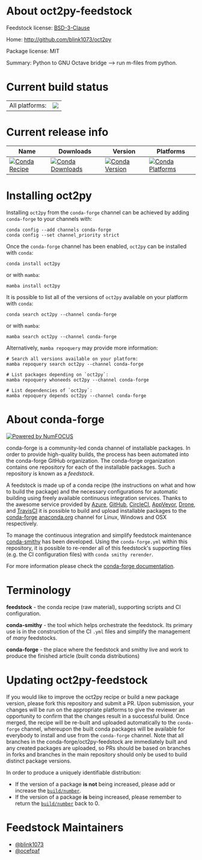 About oct2py-feedstock
======================

Feedstock license: [BSD-3-Clause](https://github.com/conda-forge/oct2py-feedstock/blob/main/LICENSE.txt)

Home: http://github.com/blink1073/oct2py

Package license: MIT

Summary: Python to GNU Octave bridge --> run m-files from python.

Current build status
====================


<table><tr><td>All platforms:</td>
    <td>
      <a href="https://dev.azure.com/conda-forge/feedstock-builds/_build/latest?definitionId=5089&branchName=main">
        <img src="https://dev.azure.com/conda-forge/feedstock-builds/_apis/build/status/oct2py-feedstock?branchName=main">
      </a>
    </td>
  </tr>
</table>

Current release info
====================

| Name | Downloads | Version | Platforms |
| --- | --- | --- | --- |
| [![Conda Recipe](https://img.shields.io/badge/recipe-oct2py-green.svg)](https://anaconda.org/conda-forge/oct2py) | [![Conda Downloads](https://img.shields.io/conda/dn/conda-forge/oct2py.svg)](https://anaconda.org/conda-forge/oct2py) | [![Conda Version](https://img.shields.io/conda/vn/conda-forge/oct2py.svg)](https://anaconda.org/conda-forge/oct2py) | [![Conda Platforms](https://img.shields.io/conda/pn/conda-forge/oct2py.svg)](https://anaconda.org/conda-forge/oct2py) |

Installing oct2py
=================

Installing `oct2py` from the `conda-forge` channel can be achieved by adding `conda-forge` to your channels with:

```
conda config --add channels conda-forge
conda config --set channel_priority strict
```

Once the `conda-forge` channel has been enabled, `oct2py` can be installed with `conda`:

```
conda install oct2py
```

or with `mamba`:

```
mamba install oct2py
```

It is possible to list all of the versions of `oct2py` available on your platform with `conda`:

```
conda search oct2py --channel conda-forge
```

or with `mamba`:

```
mamba search oct2py --channel conda-forge
```

Alternatively, `mamba repoquery` may provide more information:

```
# Search all versions available on your platform:
mamba repoquery search oct2py --channel conda-forge

# List packages depending on `oct2py`:
mamba repoquery whoneeds oct2py --channel conda-forge

# List dependencies of `oct2py`:
mamba repoquery depends oct2py --channel conda-forge
```


About conda-forge
=================

[![Powered by
NumFOCUS](https://img.shields.io/badge/powered%20by-NumFOCUS-orange.svg?style=flat&colorA=E1523D&colorB=007D8A)](https://numfocus.org)

conda-forge is a community-led conda channel of installable packages.
In order to provide high-quality builds, the process has been automated into the
conda-forge GitHub organization. The conda-forge organization contains one repository
for each of the installable packages. Such a repository is known as a *feedstock*.

A feedstock is made up of a conda recipe (the instructions on what and how to build
the package) and the necessary configurations for automatic building using freely
available continuous integration services. Thanks to the awesome service provided by
[Azure](https://azure.microsoft.com/en-us/services/devops/), [GitHub](https://github.com/),
[CircleCI](https://circleci.com/), [AppVeyor](https://www.appveyor.com/),
[Drone](https://cloud.drone.io/welcome), and [TravisCI](https://travis-ci.com/)
it is possible to build and upload installable packages to the
[conda-forge](https://anaconda.org/conda-forge) [anaconda.org](https://anaconda.org/)
channel for Linux, Windows and OSX respectively.

To manage the continuous integration and simplify feedstock maintenance
[conda-smithy](https://github.com/conda-forge/conda-smithy) has been developed.
Using the ``conda-forge.yml`` within this repository, it is possible to re-render all of
this feedstock's supporting files (e.g. the CI configuration files) with ``conda smithy rerender``.

For more information please check the [conda-forge documentation](https://conda-forge.org/docs/).

Terminology
===========

**feedstock** - the conda recipe (raw material), supporting scripts and CI configuration.

**conda-smithy** - the tool which helps orchestrate the feedstock.
                   Its primary use is in the construction of the CI ``.yml`` files
                   and simplify the management of *many* feedstocks.

**conda-forge** - the place where the feedstock and smithy live and work to
                  produce the finished article (built conda distributions)


Updating oct2py-feedstock
=========================

If you would like to improve the oct2py recipe or build a new
package version, please fork this repository and submit a PR. Upon submission,
your changes will be run on the appropriate platforms to give the reviewer an
opportunity to confirm that the changes result in a successful build. Once
merged, the recipe will be re-built and uploaded automatically to the
`conda-forge` channel, whereupon the built conda packages will be available for
everybody to install and use from the `conda-forge` channel.
Note that all branches in the conda-forge/oct2py-feedstock are
immediately built and any created packages are uploaded, so PRs should be based
on branches in forks and branches in the main repository should only be used to
build distinct package versions.

In order to produce a uniquely identifiable distribution:
 * If the version of a package **is not** being increased, please add or increase
   the [``build/number``](https://docs.conda.io/projects/conda-build/en/latest/resources/define-metadata.html#build-number-and-string).
 * If the version of a package **is** being increased, please remember to return
   the [``build/number``](https://docs.conda.io/projects/conda-build/en/latest/resources/define-metadata.html#build-number-and-string)
   back to 0.

Feedstock Maintainers
=====================

* [@blink1073](https://github.com/blink1073/)
* [@ocefpaf](https://github.com/ocefpaf/)


